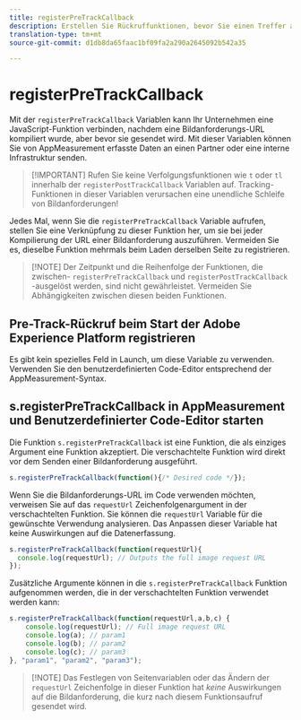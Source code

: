 ```yaml
---
title: registerPreTrackCallback
description: Erstellen Sie Rückruffunktionen, bevor Sie einen Treffer an Adobe senden.
translation-type: tm+mt
source-git-commit: d1db8da65faac1bf09fa2a290a2645092b542a35

---
```



# registerPreTrackCallback

Mit der `registerPreTrackCallback` Variablen kann Ihr Unternehmen eine JavaScript-Funktion verbinden, nachdem eine Bildanforderungs-URL kompiliert wurde, aber bevor sie gesendet wird. Mit dieser Variablen können Sie von AppMeasurement erfasste Daten an einen Partner oder eine interne Infrastruktur senden.

> [!IMPORTANT] Rufen Sie keine Verfolgungsfunktionen wie `t` oder `tl` innerhalb der `registerPostTrackCallback` Variablen auf. Tracking-Funktionen in dieser Variablen verursachen eine unendliche Schleife von Bildanforderungen!

Jedes Mal, wenn Sie die `registerPreTrackCallback` Variable aufrufen, stellen Sie eine Verknüpfung zu dieser Funktion her, um sie bei jeder Kompilierung der URL einer Bildanforderung auszuführen. Vermeiden Sie es, dieselbe Funktion mehrmals beim Laden derselben Seite zu registrieren.

> [!NOTE] Der Zeitpunkt und die Reihenfolge der Funktionen, die zwischen- `registerPreTrackCallback` und `registerPostTrackCallback` -ausgelöst werden, sind nicht gewährleistet. Vermeiden Sie Abhängigkeiten zwischen diesen beiden Funktionen.

## Pre-Track-Rückruf beim Start der Adobe Experience Platform registrieren

Es gibt kein spezielles Feld in Launch, um diese Variable zu verwenden. Verwenden Sie den benutzerdefinierten Code-Editor entsprechend der AppMeasurement-Syntax.

## s.registerPreTrackCallback in AppMeasurement und Benutzerdefinierter Code-Editor starten

Die Funktion `s.registerPreTrackCallback` ist eine Funktion, die als einziges Argument eine Funktion akzeptiert. Die verschachtelte Funktion wird direkt vor dem Senden einer Bildanforderung ausgeführt.

```js
s.registerPreTrackCallback(function(){/* Desired code */});
```

Wenn Sie die Bildanforderungs-URL im Code verwenden möchten, verweisen Sie auf das `requestUrl` Zeichenfolgenargument in der verschachtelten Funktion. Sie können die `requestUrl` Variable für die gewünschte Verwendung analysieren. Das Anpassen dieser Variable hat keine Auswirkungen auf die Datenerfassung.

```js
s.registerPreTrackCallback(function(requestUrl){
  console.log(requestUrl); // Outputs the full image request URL
});
```

Zusätzliche Argumente können in die `s.registerPreTrackCallback` Funktion aufgenommen werden, die in der verschachtelten Funktion verwendet werden kann:

```js
s.registerPreTrackCallback(function(requestUrl,a,b,c) {
    console.log(requestUrl); // Full image request URL
    console.log(a); // param1
    console.log(b); // param2
    console.log(c); // param3
}, "param1", "param2", "param3");
```

> [!NOTE] Das Festlegen von Seitenvariablen oder das Ändern der `requestUrl` Zeichenfolge in dieser Funktion hat *keine* Auswirkungen auf die Bildanforderung, die kurz nach diesem Funktionsaufruf gesendet wird.
